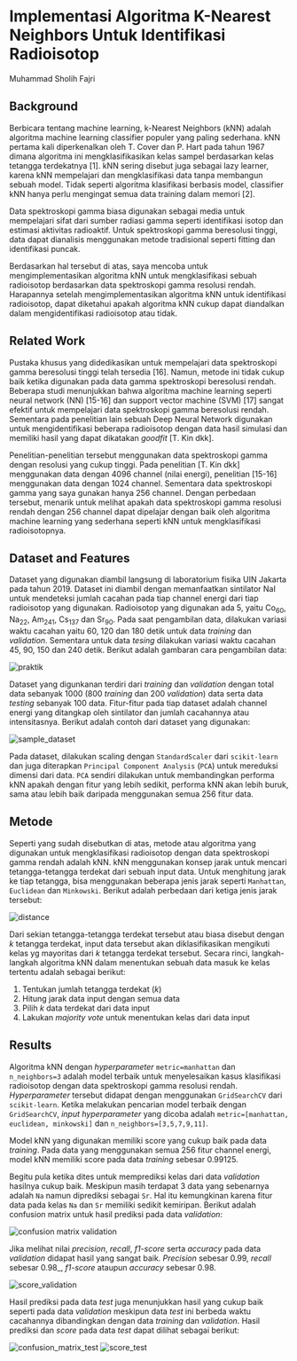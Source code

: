 # Implementasi Algoritma K-Nearest Neighbors Untuk Identifikasi Radioisotop

Muhammad Sholih Fajri


## Background

Berbicara tentang machine learning, k-Nearest Neighbors (kNN) adalah algoritma machine learning classifier populer yang paling sederhana. kNN pertama kali diperkenalkan oleh T. Cover dan P. Hart pada tahun 1967 dimana algoritma ini mengklasifikasikan kelas sampel berdasarkan kelas tetangga terdekatnya [1]. kNN sering disebut juga sebagai lazy learner, karena kNN mempelajari dan mengklasifikasi data tanpa membangun sebuah model. Tidak seperti algoritma klasifikasi berbasis model, classifier kNN hanya perlu mengingat semua data training dalam memori [2].

Data spektroskopi gamma biasa digunakan sebagai media untuk mempelajari sifat dari sumber radiasi gamma seperti identifikasi isotop dan estimasi aktivitas radioaktif. Untuk spektroskopi gamma beresolusi tinggi, data dapat dianalisis menggunakan metode tradisional seperti fitting dan identifikasi puncak. 

Berdasarkan hal tersebut di atas, saya mencoba untuk mengimplementasikan algoritma kNN untuk mengklasifikasi sebuah radioisotop berdasarkan data spektroskopi gamma resolusi rendah. Harapannya setelah mengimplementasikan algoritma kNN untuk identifikasi radioisotop, dapat diketahui apakah algoritma kNN cukup dapat diandalkan dalam mengidentifikasi radioisotop atau tidak.

## Related Work

Pustaka khusus yang didedikasikan untuk mempelajari data spektroskopi gamma beresolusi tinggi telah tersedia [16]. Namun, metode ini tidak cukup baik ketika digunakan pada data gamma spektroskopi beresolusi rendah. Beberapa studi menunjukkan bahwa algoritma machine learning seperti neural network (NN) [15-16] dan support vector machine (SVM) [17] sangat efektif untuk mempelajari data spektroskopi gamma beresolusi rendah. Sementara pada penelitian lain sebuah Deep Neural Network digunakan untuk mengidentifikasi beberapa radioisotop dengan data hasil simulasi dan memiliki hasil yang dapat dikatakan _goodfit_ [T. Kin dkk].

Penelitian-penelitian tersebut menggunakan data spektroskopi gamma dengan resolusi yang cukup tinggi. Pada penelitian [T. Kin dkk] menggunakan data dengan 4096 channel (nilai energi), penelitian [15-16] menggunakan data dengan 1024 channel. Sementara data spektroskopi gamma yang saya gunakan hanya 256 channel. Dengan perbedaan tersebut, menarik untuk melihat apakah data spektroskopi gamma resolusi rendah dengan 256 channel dapat dipelajar dengan baik oleh algoritma machine learning yang sederhana seperti kNN untuk mengklasifikasi radioisotopnya.

## Dataset and Features

Dataset yang digunakan diambil langsung di laboratorium fisika UIN Jakarta pada tahun 2019. Dataset ini diambil dengan memanfaatkan sintilator NaI untuk mendeteksi jumlah cacahan pada tiap channel energi dari tiap radioisotop yang digunakan. Radioisotop yang digunakan ada 5, yaitu Co<sub>60</sub>, Na<sub>22</sub>, Am<sub>241</sub>, Cs<sub>137</sub> dan Sr<sub>90</sub>. Pada saat pengambilan data, dilakukan variasi waktu cacahan yaitu 60, 120 dan 180 detik untuk data _training_ dan _validation_. Sementara untuk data _tesing_ dilakukan variasi waktu cacahan 45, 90, 150 dan 240 detik.
Berikut adalah gambaran cara pengambilan data:

![praktik](https://github.com/shfjri/Project_Intro_ML/blob/master/images/praktik.png)

Dataset yang digunkanan terdiri dari _training_ dan _validation_ dengan total data sebanyak 1000 (800 _training_ dan 200 _validation_) data serta data _testing_ sebanyak 100 data. Fitur-fitur pada tiap dataset adalah channel energi yang ditangkap oleh sintilator dan jumlah cacahannya atau intensitasnya. Berikut adalah contoh dari dataset yang digunakan:

![sample_dataset](https://github.com/shfjri/Project_Intro_ML/blob/master/images/sample_dataset.png)

Pada dataset, dilakukan scaling dengan `StandardScaler` dari `scikit-learn` dan juga diterapkan `Principal Component Analysis` (`PCA`) untuk mereduksi dimensi dari data. `PCA` sendiri dilakukan untuk membandingkan performa kNN apakah dengan fitur yang lebih sedikit, performa kNN akan lebih buruk, sama atau lebih baik daripada menggunakan semua 256 fitur data.

## Metode

Seperti yang sudah disebutkan di atas, metode atau algoritma yang digunakan untuk mengklasifikasi radioisotop dengan data spektroskopi gamma rendah adalah kNN. kNN menggunakan konsep jarak untuk mencari tetangga-tetangga terdekat dari sebuah input data. Untuk menghitung jarak ke tiap tetangga, bisa menggunakan beberapa jenis jarak seperti `Manhattan`, `Euclidean` dan `Minkowski`.
Berikut adalah perbedaan dari ketiga jenis jarak tersebut:

![distance](https://github.com/shfjri/Project_Intro_ML/blob/master/images/distance.png)

Dari sekian tetangga-tetangga terdekat tersebut atau biasa disebut dengan _k_ tetangga terdekat, input data tersebut akan diklasifikasikan mengikuti kelas yg mayoritas dari _k_ tetangga terdekat tersebut.
Secara rinci, langkah-langkah algoritma kNN dalam menentukan sebuah data masuk ke kelas tertentu adalah sebagai berikut:
1. Tentukan jumlah tetangga terdekat (_k_)
2. Hitung jarak data input dengan semua data
3. Pilih _k_ data terdekat dari data input
4. Lakukan _majority vote_ untuk menentukan kelas dari data input

## Results

Algoritma kNN dengan _hyperparameter_ `metric=manhattan` dan `n_neighbors=3` adalah model terbaik untuk menyelesaikan kasus klasifikasi radioisotop dengan data spektroskopi gamma resolusi rendah. _Hyperparameter_ tersebut didapat dengan menggunakan `GridSearchCV` dari `scikit-learn`. Ketika melakukan pencarian model terbaik dengan `GridSearchCV`, _input hyperparameter_ yang dicoba adalah `metric=[manhattan, euclidean, minkowski]` dan `n_neighbors=[3,5,7,9,11]`.

Model kNN yang digunakan memiliki score yang cukup baik pada data _training_. Pada data yang menggunakan semua 256 fitur channel energi, model kNN memiliki score pada data _training_ sebesar 0.99125.

Begitu pula ketika dites untuk memprediksi kelas dari data _validation_ hasilnya cukup baik. Meskipun masih terdapat 3 data yang sebenarnya adalah  `Na` namun diprediksi sebagai `Sr`. Hal itu kemungkinan karena fitur data pada kelas `Na` dan `Sr` memiliki sedikit kemiripan. Berikut adalah confusion matrix untuk hasil prediksi pada data _validation_:

![confusion matrix validation](https://github.com/shfjri/Project_Intro_ML/blob/master/images/conf_matrix_val.png)

Jika melihat nilai _precision_, _recall_, _f1-score_ serta _accuracy_ pada data _validation_ didapat hasil yang sangat baik. _Precision_ sebesar 0.99, _recall_ sebesar 0.98_, _f1-score_ ataupun _accuracy_ sebesar 0.98.

![score_validation](https://github.com/shfjri/Project_Intro_ML/blob/master/images/score_val.png)

Hasil prediksi pada data _test_ juga menunjukkan hasil yang cukup baik seperti pada data _validation_ meskipun data _test_ ini berbeda waktu cacahannya dibandingkan dengan data _training_ dan _validation_. Hasil prediksi dan _score_ pada data _test_ dapat dilihat sebagai berikut:

![confusion_matrix_test](https://github.com/shfjri/Project_Intro_ML/blob/master/images/conf_matrix_test.png)
![score_test](https://github.com/shfjri/Project_Intro_ML/blob/master/images/score_test.png)

